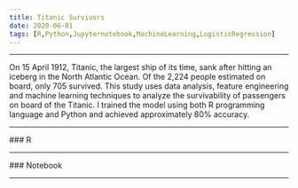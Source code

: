 ```yaml
---
title: Titanic Survivors
date: 2020-06-01
tags: [R,Python,Jupyternotebook,MachineLearning,LogisticRegression]
---
```


<hr>
On 15 April 1912, Titanic, the largest ship of its time, sank after hitting an iceberg in the North Atlantic Ocean. Of the 2,224 people estimated on board, only 705 survived.
This study uses data analysis, feature engineering and machine learning techniques to analyze the survivability of passengers on board of the Titanic.
I trained the model using both R programming language and Python and achieved approximately 80% accuracy.

<hr>
### R
<script src="https://gist.github.com/Akarsh654/2a53d14b1fa695508c39a5d5c4ea048b.js"></script>
<hr>
### Notebook
<script src="https://gist.github.com/Akarsh654/0b35d69bd39409f23b491727550b384c.js"></script>

---

